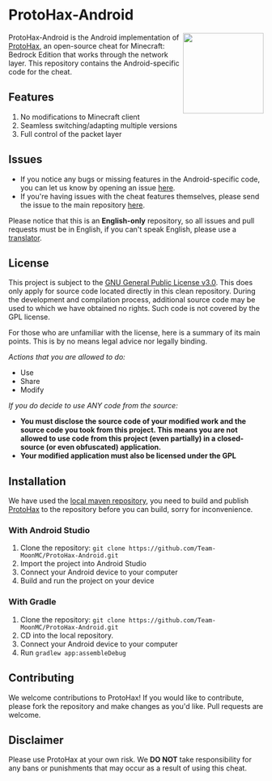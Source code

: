 # ProtoHax-Android

<img align="right" width="159px" src="https://raw.githubusercontent.com/Team-MoonMC/ProtoHax/stable/icon.png">

ProtoHax-Android is the Android implementation of [ProtoHax](https://github.com/Team-MoonMC/ProtoHax), an open-source cheat for Minecraft: Bedrock Edition that works through the network layer. This repository contains the Android-specific code for the cheat.
## Features
1. No modifications to Minecraft client
2. Seamless switching/adapting multiple versions
3. Full control of the packet layer

## Issues
- If you notice any bugs or missing features in the Android-specific code, you can let us know by opening an issue [here](https://github.com/Team-MoonMC/ProtoHax-Android/issues).
- If you're having issues with the cheat features themselves, please send the issue to the main repository [here](https://github.com/Team-MoonMC/ProtoHax/issues).

Please notice that this is an **English-only** repository, so all issues and pull requests must be in English, if you can't speak English, please use a [translator](https://translate.google.com/).

## License
This project is subject to the [GNU General Public License v3.0](https://www.gnu.org/licenses/gpl-3.0.en.html). This does only apply for source code located directly in this clean repository. During the development and compilation process, additional source code may be used to which we have obtained no rights. Such code is not covered by the GPL license.

For those who are unfamiliar with the license, here is a summary of its main points. This is by no means legal advice nor legally binding.

*Actions that you are allowed to do:*

- Use
- Share
- Modify

*If you do decide to use ANY code from the source:*

- **You must disclose the source code of your modified work and the source code you took from this project. This means you are not allowed to use code from this project (even partially) in a closed-source (or even obfuscated) application.**
- **Your modified application must also be licensed under the GPL**

## Installation
We have used the [local maven repository](https://docs.gradle.org/current/userguide/declaring_repositories.html#sec:case-for-maven-local), you need to build and publish [ProtoHax](https://github.com/MoonLife-Studio/ProtoHax) to the repository before you can build, sorry for inconvenience.

### With Android Studio
1. Clone the repository: `git clone https://github.com/Team-MoonMC/ProtoHax-Android.git`
2. Import the project into Android Studio
3. Connect your Android device to your computer
4. Build and run the project on your device

### With Gradle
1. Clone the repository: `git clone https://github.com/Team-MoonMC/ProtoHax-Android.git`
2. CD into the local repository.
3. Connect your Android device to your computer
3. Run `gradlew app:assembleDebug`

## Contributing
We welcome contributions to ProtoHax! If you would like to contribute, please fork the repository and make changes as you'd like. Pull requests are welcome.

## Disclaimer
Please use ProtoHax at your own risk. We **DO NOT** take responsibility for any bans or punishments that may occur as a result of using this cheat.
